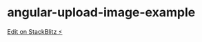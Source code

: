 # angular-upload-image-example

[Edit on StackBlitz ⚡️](https://stackblitz.com/edit/angular-upload-image-example)